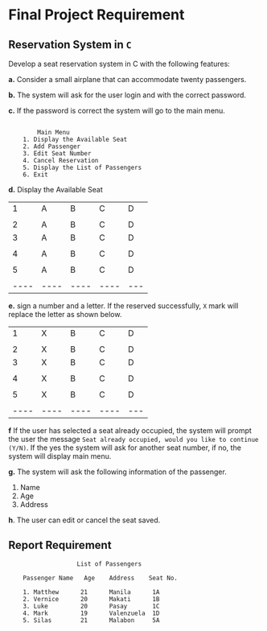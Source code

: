 # Final Project Requirement

## Reservation System in `C`

Develop a seat reservation system in C with the following features:

**a.** Consider a small airplane that can accommodate twenty passengers.

**b.** The system will ask for the user login and with the correct password.

**c.** If the password is correct the system will go to the main menu.

``` Sample Mapping

        Main Menu
    1. Display the Available Seat
    2. Add Passenger
    3. Edit Seat Number
    4. Cancel Reservation
    5. Display the List of Passengers
    6. Exit

```

**d.** Display the Available Seat

|      |      |      |      |     |
| ---- | ---- | ---- | ---- | --- |
| 1    | A    | B    | C    | D   |
|      |      |      |      |     |
| 2    | A    | B    | C    | D   |
| 3    | A    | B    | C    | D   |
|      |      |      |      |     |
| 4    | A    | B    | C    | D   |
|      |      |      |      |     |
| 5    |  A   | B    |  C   | D   |
|      |      |      |      |     |  
| ---- | ---- | ---- | ---- | --- |

**e.** sign a number and a letter. If the reserved successfully, `X` mark will replace the letter as shown below.

|      |      |      |      |     |
| ---- | ---- | ---- | ---- | --- |
| 1    | X    | B    | C    | D   |
|      |      |      |      |     |
| 2    | X    | B    | C    | D   |
| 3    | X    | B    | C    | D   |
|      |      |      |      |     |
| 4    | X    | B    | C    | D   |
|      |      |      |      |     |
| 5    |  X   | B    |  C   | D   |
|      |      |      |      |     |  
| ---- | ---- | ---- | ---- | --- |

**f** If the user has selected a seat already occupied, the system will prompt the user the message `Seat already occupied, would you like to continue (Y/N)`.
If the yes the system will ask for another seat number, if no, the system will display main menu.

**g.** The system will ask the following information of the passenger.

1. Name
2. Age
3. Address

**h**. The user can edit or cancel the seat saved.

## Report Requirement

``` The expectation
                   List of Passengers
    
    Passenger Name   Age    Address    Seat No.
    
    1. Matthew      21      Manila      1A
    2. Vernice      20      Makati      1B
    3. Luke         20      Pasay       1C
    4. Mark         19      Valenzuela  1D
    5. Silas        21      Malabon     5A
```
